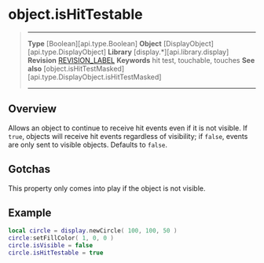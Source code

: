 
# object.isHitTestable

> --------------------- ------------------------------------------------------------------------------------------
> __Type__              [Boolean][api.type.Boolean]
> __Object__            [DisplayObject][api.type.DisplayObject]
> __Library__           [display.*][api.library.display]
> __Revision__          [REVISION_LABEL](REVISION_URL)
> __Keywords__          hit test, touchable, touches
> __See also__          [object.isHitTestMasked][api.type.DisplayObject.isHitTestMasked]
> --------------------- ------------------------------------------------------------------------------------------

## Overview

Allows an object to continue to receive hit events even if it is not visible. If `true`, objects will receive hit events regardless of visibility; if `false`, events are only sent to visible objects. Defaults to `false`.

## Gotchas

This property only comes into play if the object is not visible.

## Example

``````lua
local circle = display.newCircle( 100, 100, 50 )
circle:setFillColor( 1, 0, 0 )
circle.isVisible = false
circle.isHitTestable = true
``````